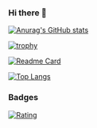 ### Hi there 👋

[![Anurag's GitHub stats](https://github-readme-stats.vercel.app/api?username=nkoguchiDev&count_private=true&show_icons=true)](https://github.com/anuraghazra/github-readme-stats)

[![trophy](https://github-profile-trophy.vercel.app/?username=nkoguchiDev)](https://github.com/ryo-ma/github-profile-trophy)

[![Readme Card](https://github-readme-stats.vercel.app/api/pin/?username=nkoguchiDev&repo=testApp)](https://github.com/anuraghazra/github-readme-stats)

[![Top Langs](https://github-readme-stats.vercel.app/api/top-langs/?username=nkoguchiDev&layout=compact)](https://github.com/anuraghazra/github-readme-stats)

### Badges
[![Rating](https://badgen.org/img/atcoder/naokikoguchi/rating/algorithm?style=for-the-badge)](https://atcoder.jp/users/naokikoguchi?contestType=algo)
<!--
**nkoguchiDev/nkoguchiDev** is a ✨ _special_ ✨ repository because its `README.md` (this file) appears on your GitHub profile.

Here are some ideas to get you started:

- 🔭 I’m currently working on ...
- 🌱 I’m currently learning ...
- 👯 I’m looking to collaborate on ...
- 🤔 I’m looking for help with ...
- 💬 Ask me about ...
- 📫 How to reach me: ...
- 😄 Pronouns: ...
- ⚡ Fun fact: ...
-->
